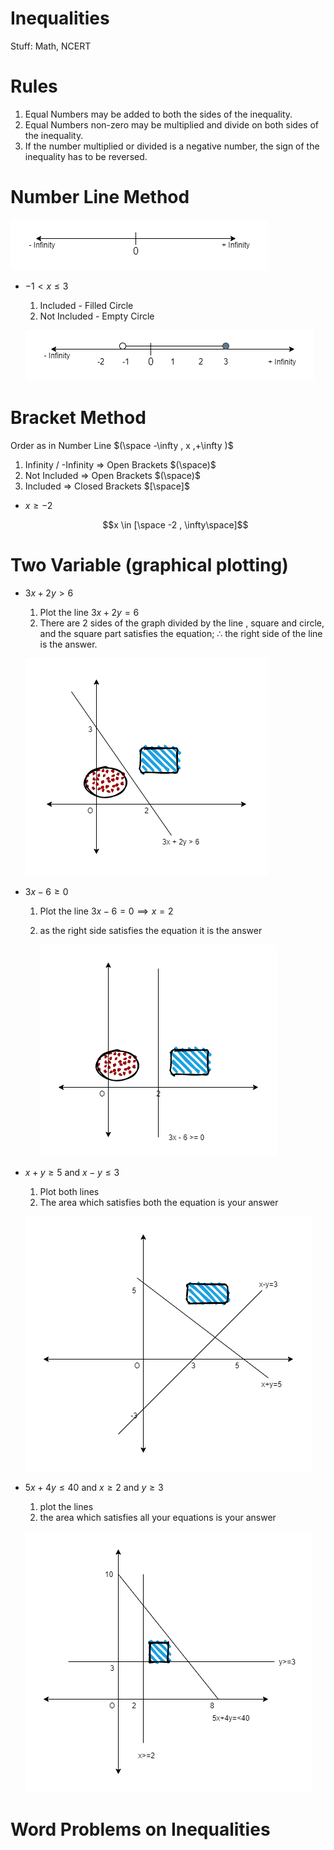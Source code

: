 # Inequalities

Stuff: Math, NCERT

# Rules

1. Equal Numbers may be added to both the sides of the inequality.
2. Equal Numbers non-zero may be multiplied and divide on both sides of the inequality.
3. If the number multiplied or divided is a negative number, the sign of the inequality has to be reversed.

# Number Line Method

![Inequalities%2048a138fc5e884defb411e8f1161f2b3b/9.png](Inequalities%2048a138fc5e884defb411e8f1161f2b3b/9.png)

- $-1<x\le3$
    1. Included - Filled Circle
    2. Not Included - Empty Circle

    ![Inequalities%2048a138fc5e884defb411e8f1161f2b3b/10.png](Inequalities%2048a138fc5e884defb411e8f1161f2b3b/10.png)

# Bracket Method

Order as in Number Line $(\space -\infty , x ,+\infty )$

1. Infinity / -Infinity ⇒ Open Brackets $(\space)$
2. Not Included ⇒ Open Brackets $(\space)$
3. Included ⇒ Closed Brackets $[\space]$
- $x\ge-2$

    $$x \in [\space -2 , \infty\space]$$

# Two Variable (graphical plotting)

- $3x + 2y > 6$
    1. Plot the line $3x+2y=6$
    2. There are 2 sides of the graph divided by the line , square and circle, and the square part satisfies the equation; $\therefore$ the right side of the line is the answer.

    ![Inequalities%2048a138fc5e884defb411e8f1161f2b3b/123.png](Inequalities%2048a138fc5e884defb411e8f1161f2b3b/123.png)

- $3x-6\ge0$
    1. Plot the line $3x-6=0 \implies x = 2$
    2. as the right side satisfies the equation it is the answer

        ![Inequalities%2048a138fc5e884defb411e8f1161f2b3b/Untitled_Diagram.png](Inequalities%2048a138fc5e884defb411e8f1161f2b3b/Untitled_Diagram.png)

- $x+y\ge5$ and $x-y\le3$
    1. Plot both lines
    2. The area which satisfies both the equation is your answer

    ![Inequalities%2048a138fc5e884defb411e8f1161f2b3b/Untitled_Diagram%201.png](Inequalities%2048a138fc5e884defb411e8f1161f2b3b/Untitled_Diagram%201.png)

- $5x+4y\le40$ and $x\ge2$ and $y\ge3$
    1. plot the lines
    2. the area which satisfies all your equations is your answer

    ![Inequalities%2048a138fc5e884defb411e8f1161f2b3b/Untitled_Diagram%202.png](Inequalities%2048a138fc5e884defb411e8f1161f2b3b/Untitled_Diagram%202.png)

# Word Problems on Inequalities
